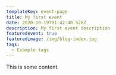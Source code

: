 ```yaml
---
templateKey: event-page
title: My first event
date: 2020-10-19T01:42:40.528Z
description: My first event description
featuredevent: true
featuredimage: /img/blog-index.jpg
tags:
  - Example tags
---
```

This is some content.